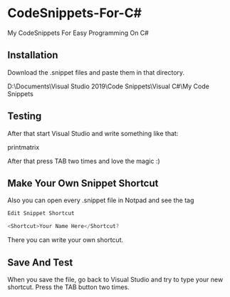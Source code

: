 # CodeSnippets-For-C#
My CodeSnippets For Easy Programming On C#

## Installation

Download the .snippet files and paste them in that directory.

D:\Documents\Visual Studio 2019\Code Snippets\Visual C#\My Code Snippets

## Testing
After that start Visual Studio and write something like that:
 
printmatrix

After that press TAB two times and love the magic :)

## Make Your Own Snippet Shortcut
Also you can open every .snippet file in Notpad and see the tag

```C#
Edit Snippet Shortcut

<Shortcut>Your Name Here</Shortcut?
```

There you can write your own shortcut.

## Save And Test 

When you save the file, go back to Visual Studio and try to type your new shortcut. Press the TAB button two times.